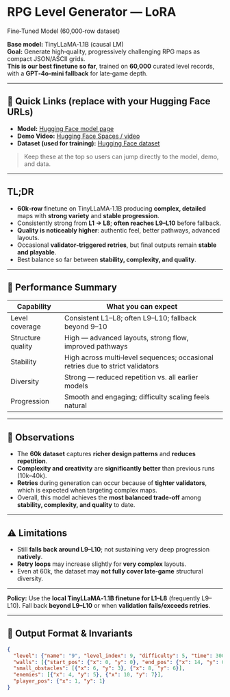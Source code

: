 # RPG Level Generator — LoRA 
Fine‑Tuned Model (60,000‑row dataset)

**Base model:** TinyLLaMA‑1.1B (causal LM)  
**Goal:** Generate high‑quality, progressively challenging RPG maps as compact JSON/ASCII grids.  
**This is our best finetune so far**, trained on **60,000** curated level records, with a **GPT‑4o‑mini fallback** for late‑game depth.

---

## 🔗 Quick Links (replace with your Hugging Face URLs)

- **Model:** [Hugging Face model page](<https://huggingface.co/Hirudika2002/JARVIS-Models/tree/main/LoRA-Trained/Model-7-Advanced(60%2C000_Rows)>)
- **Demo Video:** [Hugging Face Spaces / video](<https://huggingface.co/Hirudika2002/JARVIS-Models/blob/main/Model_Demo_Videos/Model_7(60000_DataLines)Demo_video.mp4>)
- **Dataset (used for training):** [Hugging Face dataset](<https://huggingface.co/Hirudika2002/JARVIS-Models/tree/main/DataSets/For%2060%2C000%20Rows>)

> Keep these at the top so users can jump directly to the model, demo, and data.

---

## TL;DR

- **60k‑row** finetune on TinyLLaMA‑1.1B producing **complex, detailed** maps with **strong variety** and **stable progression**.  
- Consistently strong from **L1 → L8**; **often reaches L9–L10** before fallback.  
- **Quality is noticeably higher**: authentic feel, better pathways, advanced layouts.  
- Occasional **validator‑triggered retries**, but final outputs remain **stable and playable**.  
- Best balance so far between **stability, complexity, and quality**.

---

## 🎯 Performance Summary

| Capability | What you can expect |
|---|---|
| Level coverage | Consistent L1–L8; often L9–L10; fallback beyond 9–10 |
| Structure quality | High — advanced layouts, strong flow, improved pathways |
| Stability | High across multi‑level sequences; occasional retries due to strict validators |
| Diversity | Strong — reduced repetition vs. all earlier models |
| Progression | Smooth and engaging; difficulty scaling feels natural |

---

## 🔎 Observations

- The **60k dataset** captures **richer design patterns** and **reduces repetition**.  
- **Complexity and creativity** are **significantly better** than previous runs (10k–40k).  
- **Retries** during generation can occur because of **tighter validators**, which is expected when targeting complex maps.  
- Overall, this model achieves the **most balanced trade‑off** among **stability, complexity, and quality** to date.

---

## ⚠️ Limitations

- Still **falls back around L9–L10**; not sustaining very deep progression **natively**.  
- **Retry loops** may increase slightly for **very complex** layouts.  
- Even at 60k, the dataset may **not fully cover late‑game** structural diversity.

---


**Policy:** Use the **local TinyLLaMA‑1.1B finetune for L1–L8** (frequently L9–L10). Fall back **beyond L9–L10** or when **validation fails/exceeds retries**.


---

## 🧱 Output Format & Invariants

```json
{
  "level": {"name": "9", "level_index": 9, "difficulty": 5, "time": 300, "width": 15, "height": 10},
  "walls": [{"start_pos": {"x": 0, "y": 0}, "end_pos": {"x": 14, "y": 0}}],
  "small_obstacles": [{"x": 6, "y": 3}, {"x": 8, "y": 6}],
  "enemies": [{"x": 4, "y": 5}, {"x": 10, "y": 7}],
  "player_pos": {"x": 1, "y": 1}
}


